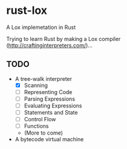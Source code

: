 # rust-lox

A Lox implemetation in Rust

Trying to learn Rust by making a Lox compiler (http://craftinginterpreters.com/)...

## TODO
- A tree-walk interpreter
    - [x] Scanning
    - [ ] Representing Code
    - [ ] Parsing Expressions
    - [ ] Evaluating Expressions
    - [ ] Statements and State
    - [ ] Control Flow
    - [ ] Functions
    - (More to come)
- A bytecode virtual machine
